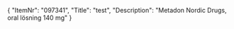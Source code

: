 {
  "ItemNr": "097341",
  "Title": "test",
  "Description": "Metadon Nordic Drugs, oral lösning 140 mg"
}